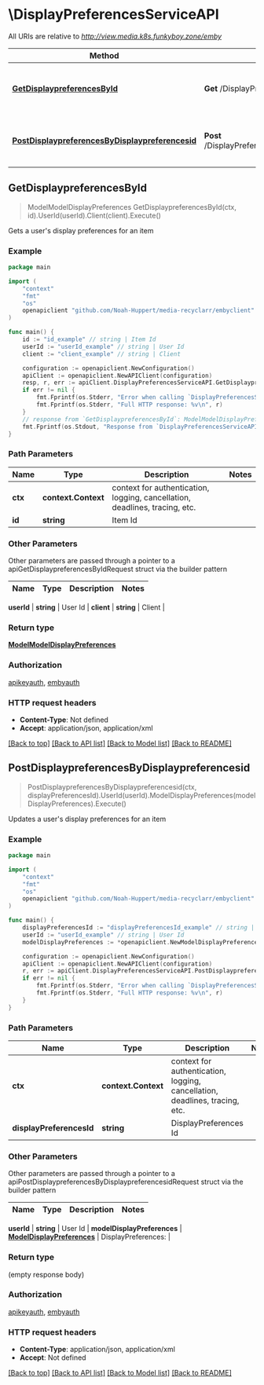 # \DisplayPreferencesServiceAPI

All URIs are relative to *http://view.media.k8s.funkyboy.zone/emby*

Method | HTTP request | Description
------------- | ------------- | -------------
[**GetDisplaypreferencesById**](DisplayPreferencesServiceAPI.md#GetDisplaypreferencesById) | **Get** /DisplayPreferences/{Id} | Gets a user&#39;s display preferences for an item
[**PostDisplaypreferencesByDisplaypreferencesid**](DisplayPreferencesServiceAPI.md#PostDisplaypreferencesByDisplaypreferencesid) | **Post** /DisplayPreferences/{DisplayPreferencesId} | Updates a user&#39;s display preferences for an item



## GetDisplaypreferencesById

> ModelModelDisplayPreferences GetDisplaypreferencesById(ctx, id).UserId(userId).Client(client).Execute()

Gets a user's display preferences for an item



### Example

```go
package main

import (
	"context"
	"fmt"
	"os"
	openapiclient "github.com/Noah-Huppert/media-recyclarr/embyclient"
)

func main() {
	id := "id_example" // string | Item Id
	userId := "userId_example" // string | User Id
	client := "client_example" // string | Client

	configuration := openapiclient.NewConfiguration()
	apiClient := openapiclient.NewAPIClient(configuration)
	resp, r, err := apiClient.DisplayPreferencesServiceAPI.GetDisplaypreferencesById(context.Background(), id).UserId(userId).Client(client).Execute()
	if err != nil {
		fmt.Fprintf(os.Stderr, "Error when calling `DisplayPreferencesServiceAPI.GetDisplaypreferencesById``: %v\n", err)
		fmt.Fprintf(os.Stderr, "Full HTTP response: %v\n", r)
	}
	// response from `GetDisplaypreferencesById`: ModelModelDisplayPreferences
	fmt.Fprintf(os.Stdout, "Response from `DisplayPreferencesServiceAPI.GetDisplaypreferencesById`: %v\n", resp)
}
```

### Path Parameters


Name | Type | Description  | Notes
------------- | ------------- | ------------- | -------------
**ctx** | **context.Context** | context for authentication, logging, cancellation, deadlines, tracing, etc.
**id** | **string** | Item Id | 

### Other Parameters

Other parameters are passed through a pointer to a apiGetDisplaypreferencesByIdRequest struct via the builder pattern


Name | Type | Description  | Notes
------------- | ------------- | ------------- | -------------

 **userId** | **string** | User Id | 
 **client** | **string** | Client | 

### Return type

[**ModelModelDisplayPreferences**](ModelDisplayPreferences.md)

### Authorization

[apikeyauth](../README.md#apikeyauth), [embyauth](../README.md#embyauth)

### HTTP request headers

- **Content-Type**: Not defined
- **Accept**: application/json, application/xml

[[Back to top]](#) [[Back to API list]](../README.md#documentation-for-api-endpoints)
[[Back to Model list]](../README.md#documentation-for-models)
[[Back to README]](../README.md)


## PostDisplaypreferencesByDisplaypreferencesid

> PostDisplaypreferencesByDisplaypreferencesid(ctx, displayPreferencesId).UserId(userId).ModelDisplayPreferences(modelDisplayPreferences).Execute()

Updates a user's display preferences for an item



### Example

```go
package main

import (
	"context"
	"fmt"
	"os"
	openapiclient "github.com/Noah-Huppert/media-recyclarr/embyclient"
)

func main() {
	displayPreferencesId := "displayPreferencesId_example" // string | DisplayPreferences Id
	userId := "userId_example" // string | User Id
	modelDisplayPreferences := *openapiclient.NewModelDisplayPreferences() // ModelDisplayPreferences | DisplayPreferences: 

	configuration := openapiclient.NewConfiguration()
	apiClient := openapiclient.NewAPIClient(configuration)
	r, err := apiClient.DisplayPreferencesServiceAPI.PostDisplaypreferencesByDisplaypreferencesid(context.Background(), displayPreferencesId).UserId(userId).ModelDisplayPreferences(modelDisplayPreferences).Execute()
	if err != nil {
		fmt.Fprintf(os.Stderr, "Error when calling `DisplayPreferencesServiceAPI.PostDisplaypreferencesByDisplaypreferencesid``: %v\n", err)
		fmt.Fprintf(os.Stderr, "Full HTTP response: %v\n", r)
	}
}
```

### Path Parameters


Name | Type | Description  | Notes
------------- | ------------- | ------------- | -------------
**ctx** | **context.Context** | context for authentication, logging, cancellation, deadlines, tracing, etc.
**displayPreferencesId** | **string** | DisplayPreferences Id | 

### Other Parameters

Other parameters are passed through a pointer to a apiPostDisplaypreferencesByDisplaypreferencesidRequest struct via the builder pattern


Name | Type | Description  | Notes
------------- | ------------- | ------------- | -------------

 **userId** | **string** | User Id | 
 **modelDisplayPreferences** | [**ModelDisplayPreferences**](ModelDisplayPreferences.md) | DisplayPreferences:  | 

### Return type

 (empty response body)

### Authorization

[apikeyauth](../README.md#apikeyauth), [embyauth](../README.md#embyauth)

### HTTP request headers

- **Content-Type**: application/json, application/xml
- **Accept**: Not defined

[[Back to top]](#) [[Back to API list]](../README.md#documentation-for-api-endpoints)
[[Back to Model list]](../README.md#documentation-for-models)
[[Back to README]](../README.md)

